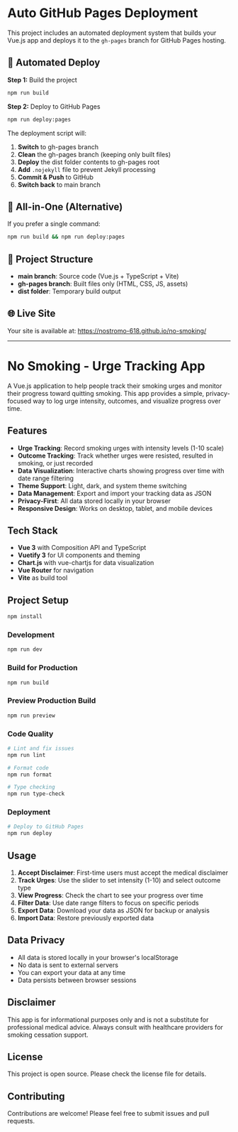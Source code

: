 # Auto GitHub Pages Deployment

This project includes an automated deployment system that builds your Vue.js app and deploys it to the `gh-pages` branch for GitHub Pages hosting.

## 🚀 Automated Deploy

**Step 1:** Build the project
```bash
npm run build
```

**Step 2:** Deploy to GitHub Pages
```bash
npm run deploy:pages
```

The deployment script will:
1. **Switch** to gh-pages branch
2. **Clean** the gh-pages branch (keeping only built files)
3. **Deploy** the dist folder contents to gh-pages root
4. **Add** `.nojekyll` file to prevent Jekyll processing
5. **Commit & Push** to GitHub
6. **Switch back** to main branch

## 🎯 All-in-One (Alternative)

If you prefer a single command:
```bash
npm run build && npm run deploy:pages
```

## 📁 Project Structure

- **main branch**: Source code (Vue.js + TypeScript + Vite)
- **gh-pages branch**: Built files only (HTML, CSS, JS, assets)
- **dist folder**: Temporary build output

## 🌐 Live Site

Your site is available at: https://nostromo-618.github.io/no-smoking/

---

# No Smoking - Urge Tracking App

A Vue.js application to help people track their smoking urges and monitor their progress toward quitting smoking. This app provides a simple, privacy-focused way to log urge intensity, outcomes, and visualize progress over time.

## Features

- **Urge Tracking**: Record smoking urges with intensity levels (1-10 scale)
- **Outcome Tracking**: Track whether urges were resisted, resulted in smoking, or just recorded
- **Data Visualization**: Interactive charts showing progress over time with date range filtering
- **Theme Support**: Light, dark, and system theme switching
- **Data Management**: Export and import your tracking data as JSON
- **Privacy-First**: All data stored locally in your browser
- **Responsive Design**: Works on desktop, tablet, and mobile devices

## Tech Stack

- **Vue 3** with Composition API and TypeScript
- **Vuetify 3** for UI components and theming
- **Chart.js** with vue-chartjs for data visualization
- **Vue Router** for navigation
- **Vite** as build tool

## Project Setup

```sh
npm install
```

### Development

```sh
npm run dev
```

### Build for Production

```sh
npm run build
```

### Preview Production Build

```sh
npm run preview
```

### Code Quality

```sh
# Lint and fix issues
npm run lint

# Format code
npm run format

# Type checking
npm run type-check
```

### Deployment

```sh
# Deploy to GitHub Pages
npm run deploy
```

## Usage

1. **Accept Disclaimer**: First-time users must accept the medical disclaimer
2. **Track Urges**: Use the slider to set intensity (1-10) and select outcome type
3. **View Progress**: Check the chart to see your progress over time
4. **Filter Data**: Use date range filters to focus on specific periods
5. **Export Data**: Download your data as JSON for backup or analysis
6. **Import Data**: Restore previously exported data

## Data Privacy

- All data is stored locally in your browser's localStorage
- No data is sent to external servers
- You can export your data at any time
- Data persists between browser sessions

## Disclaimer

This app is for informational purposes only and is not a substitute for professional medical advice. Always consult with healthcare providers for smoking cessation support.

## License

This project is open source. Please check the license file for details.

## Contributing

Contributions are welcome! Please feel free to submit issues and pull requests.